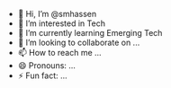 - 👋 Hi, I’m @smhassen
- 👀 I’m interested in Tech
- 🌱 I’m currently learning Emerging Tech
- 💞️ I’m looking to collaborate on ...
- 📫 How to reach me ...
- 😄 Pronouns: ...
- ⚡ Fun fact: ...

<!---
smhassen/smhassen is a ✨ special ✨ repository because its `README.md` (this file) appears on your GitHub profile.
You can click the Preview link to take a look at your changes.
--->
